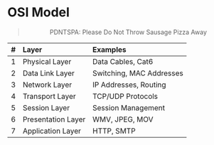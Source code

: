 # OSI Model
 
<div align="center"> 

> PDNTSPA: Please Do Not Throw Sausage Pizza Away

|#|Layer                        |Examples                      |
|-|:----------------------------|:-----------------------------|
|1|Physical Layer               |Data Cables, Cat6             |
|2|Data Link Layer              |Switching, MAC Addresses      |
|3|Network Layer                |IP Addresses, Routing         |
|4|Transport Layer              |TCP/UDP Protocols             |
|5|Session Layer                |Session Management            |
|6|Presentation Layer           |WMV, JPEG, MOV                |
|7|Application Layer            |HTTP, SMTP                    |  

</div>
